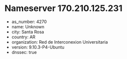 # Nameserver 170.210.125.231

* as_number: 4270
* name: Unknown
* city: Santa Rosa
* country: AR
* organization: Red de Interconexion Universitaria
* version: 9.10.3-P4-Ubuntu
* dnssec: true
